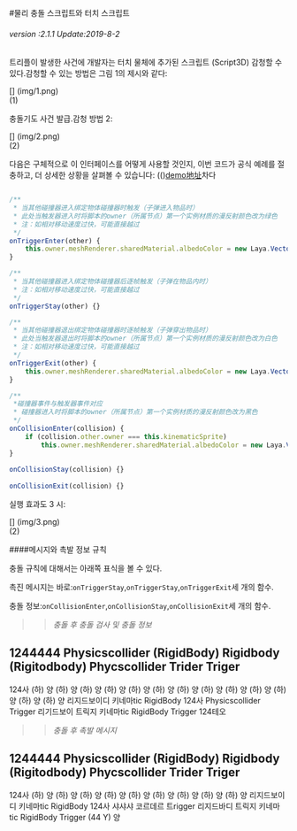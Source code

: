 #물리 충돌 스크립트와 터치 스크립트

###### *version :2.1.1   Update:2019-8-2*

트리플이 발생한 사건에 개발자는 터치 물체에 추가된 스크립트 (Script3D) 감청할 수 있다.감청할 수 있는 방법은 그림 1의 제시와 같다:

[] (img/1.png)<br>(1)

충돌기도 사건 발급.감청 방법 2:

[] (img/2.png)<br>(2)

다음은 구체적으로 이 인터페이스를 어떻게 사용할 것인지, 이번 코드가 공식 예례를 절충하고, 더 상세한 상황을 살펴볼 수 있습니다: (()[demo地址](https://layaair.ldc.layabox.com/demo2/?language=ch&category=3d&group=Physics3D&name=PhysicsWorld_TriggerAndCollisionEvent)차다


```javascript

/**
 * 当其他碰撞器进入绑定物体碰撞器时触发（子弹进入物品时）
 * 此处当触发器进入时将脚本的owner（所属节点）第一个实例材质的漫反射颜色改为绿色
 * 注：如相对移动速度过快，可能直接越过
 */
onTriggerEnter(other) {
	this.owner.meshRenderer.sharedMaterial.albedoColor = new Laya.Vector4(0.0, 1.0, 0.0, 1.0);
}

/**
 * 当其他碰撞器进入绑定物体碰撞器后逐帧触发（子弹在物品内时）
 * 注：如相对移动速度过快，可能直接越过
 */	
onTriggerStay(other) {}

/**
 * 当其他碰撞器退出绑定物体碰撞器时逐帧触发（子弹穿出物品时）
 * 此处当触发器退出时将脚本的owner（所属节点）第一个实例材质的漫反射颜色改为白色
 * 注：如相对移动速度过快，可能直接越过
 */	
onTriggerExit(other) {
	this.owner.meshRenderer.sharedMaterial.albedoColor = new Laya.Vector4(1.0, 1.0, 1.0, 1.0);
}

/**
 *碰撞器事件与触发器事件对应
 * 碰撞器进入时将脚本的owner（所属节点）第一个实例材质的漫反射颜色改为黑色
 */
onCollisionEnter(collision) {
	if (collision.other.owner === this.kinematicSprite)
		this.owner.meshRenderer.sharedMaterial.albedoColor = new Laya.Vector4(0.0, 0.0, 0.0, 1.0);
}
	
onCollisionStay(collision) {}
	
onCollisionExit(collision) {}

```


실행 효과도 3 시:

[] (img/3.png)<br>(2)



####메시지와 촉발 정보 규칙

충돌 규칙에 대해서는 아래쪽 표식을 볼 수 있다.

촉진 메시지는 바로:`onTriggerStay`,`onTriggerStay`,`onTriggerExit`세 개의 함수.

충돌 정보:`onCollisionEnter`,`onCollisionStay`,`onCollisionExit`세 개의 함수.

>>*충돌 후 충돌 검사 및 충돌 정보*

1244444 Physicscollider (RigidBody) Rigidbody (Rigitodbody) Phycscollider Trider Triger
--------------------------------------------------------------------------------------------------------------------------------------------------------------------------------------------------------------------------------------------------------------------------------------------------------------------------------------------------------------------------------------------------------------------------------------------------------------------------------------------------------------------------------------------------------------
124사 (하) 양 (하) 양 (하) 양 (하) 양 (하) 양 (하) 양 (하) 양 (하) 양 (하) 양 (하) 양 (하) 양 (하) 양 (하) 양
리지드보이디
키네마tic RigidBody
124사 Physicscollider Trigger
리기드보이 트릭지
키네마tic RigidBody Trigger 124테오

>>*충돌 후 촉발 메시지*

1244444 Physicscollider (RigidBody) Rigidbody (Rigitodbody) Phycscollider Trider Triger
--------------------------------------------------------------------------------------------------------------------------------------------------------------------------------------------------------------------------------------------------------------------------------------------------------------------------------------------------------------------------------------------------------------------------------------------------------------------------------------------------------------------------------------------------------------
124사 (하) 양 (하) 양 (하) 양 (하) 양 (하) 양 (하) 양 (하) 양 (하) 양 (하) 양
리지드보이디
키네마tic RigidBody
124사 샤샤샤 코르데르 트rigger
리지드바디 트릭지
키네마tic RigidBody Trigger (44 Y) 양

